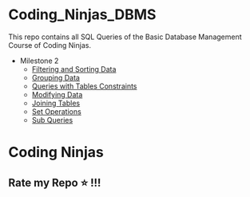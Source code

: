 # Coding_Ninjas_DBMS
This repo contains all SQL Queries of the Basic Database Management Course of Coding Ninjas.

- Milestone 2
  - [Filtering and Sorting Data](./filteringandsortingdata)
  - [Grouping Data](./groupingdata)
  - [Queries with Tables Constraints](./querieswithtablesconstraints/)
  - [Modifying Data](./modifyingdata/)
  - [Joining Tables](./joiningtables/)
  - [Set Operations](./setoperations/)
  - [Sub Queries](./subqueries/)

# Coding Ninjas
## Rate my Repo ⭐ !!!
